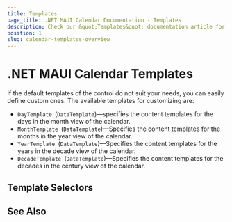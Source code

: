```yaml
---
title: Templates
page_title: .NET MAUI Calendar Documentation - Templates
description: Check our &quot;Templates&quot; documentation article for Telerik Calendar for .NET MAUI control.
position: 1
slug: calendar-templates-overview
---
```


# .NET MAUI Calendar Templates

If the default templates of the control do not suit your needs, you can easily define custom ones. The available templates for customizing are:

* `DayTemplate `(`DataTemplate`)&mdash;specifies the content templates for the days in the month view of the calendar.
* `MonthTemplate `(`DataTemplate`)&mdash;Specifies the content templates for the months in the year view of the calendar.
* `YearTemplate `(`DataTemplate`)&mdash;Specifies the content templates for the years in the decade view of the calendar.
* `DecadeTemplate `(`DataTemplate`)&mdash;Specifies the content templates for the decades in the century view of the calendar.

## Template Selectors



## See Also

